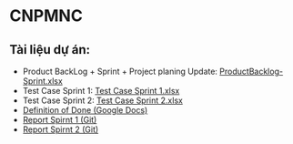 # CNPMNC

## Tài liệu dự án:
- Product BackLog + Sprint + Project planing Update: [ProductBacklog-Sprint.xlsx](https://github.com/user-attachments/files/17421880/ProductBacklog-Sprint.xlsx) 
- Test Case Sprint 1: [Test Case Sprint 1.xlsx](https://github.com/user-attachments/files/17421884/Test.Case.Sprint.1.xlsx)
- Test Case Sprint 2: [Test Case Sprint 2.xlsx](https://github.com/user-attachments/files/17421860/Test.Case.Sprint.2.xlsx)
- [Definition of Done (Google Docs)](https://docs.google.com/document/d/1R4QmqxKYRrvpFzaf907eBr15jdUDTvJdXHKZQZku36k/edit?usp=drive_link)
- [Report Spirnt 1 (Git)](https://github.com/phongdz76/WebTruyenHay/milestones)
- [Report Spirnt 2 (Git)](https://github.com/phongdz76/WebTruyenHay/milestones)
